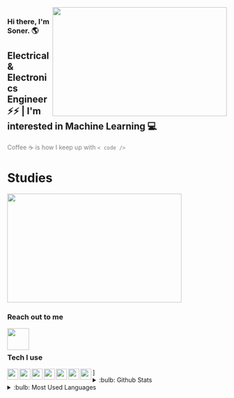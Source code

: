 <img src="https://media.giphy.com/media/1n92hYPiFQ0efcCtrF/giphy.gif" align="right" width="400" height="250">

### Hi there, I'm Soner. :earth_americas:

## Electrical & Electronics Engineer :zap::zap: | I'm interested in Machine Learning :computer:

<font color="gray">Coffee :coffee: is how I keep up with `< code />` </font>

# Studies
<img src="https://media.giphy.com/media/2oWWe3cwQE0snrfBz1/giphy.gif" align="middle" width="400" height="250">

### Reach out to me


[<img  width="50" src="https://unpkg.com/simple-icons@v4/icons/linkedin.svg" align="left" />][linkedin]

<br />
<br />

### Tech I use

<img  width="25" src="https://unpkg.com/simple-icons@v4/icons/c.svg" align="left" />
<img  width="25" src="https://simpleicons.org/icons/cplusplus.svg" align="left" />
<img  width="25" src="https://simpleicons.org/icons/python.svg" align="left" />]
<img  width="25" src="https://simpleicons.org/icons/spyderide.svg" align="left" />
<img  width="25" src="https://simpleicons.org/icons/visualstudiocode.svg" align="left" />
<img  width="25" src="https://simpleicons.org/icons/pycharm.svg" align="left" />
<img  width="25" src="https://simpleicons.org/icons/git.svg" align="left" />



<details>
<summary>:bulb: Github Stats</summary>
<img src="https://github-readme-stats.vercel.app/api?username=soneralasan&theme=radical" >
</details>

<details>
<summary>:bulb:  Most Used Languages</summary>
<img src="https://github-readme-stats.vercel.app/api/top-langs/?username=soneralasan&layout=compact" >
</details>


[linkedin]: https://www.linkedin.com/in/soneralasan/
